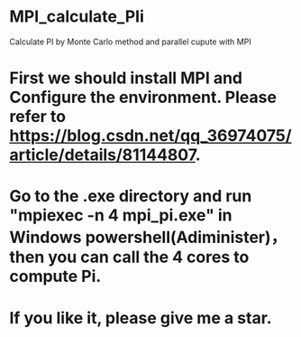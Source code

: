 # MPI_calculate_PIi
 Calculate PI by Monte Carlo method and parallel cupute with MPI

# First we should install MPI and Configure the environment. Please refer to https://blog.csdn.net/qq_36974075/article/details/81144807.

# Go to the .exe directory and run "mpiexec -n 4 mpi_pi.exe" in Windows powershell(Adiminister)， then you can call the 4 cores to compute Pi.

# If you like it, please give me a star.
